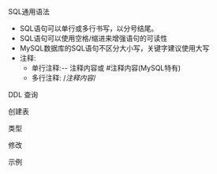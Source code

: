 SQL通用语法
- SQL语句可以单行或多行书写，以分号结尾。
- SQL语句可以使用空格/缩进来增强语句的可读性
- MySQL数据库的SQL语句不区分大小写，关键字建议使用大写
- 注释:
  - 单行注释:-- 注释内容或 #注释内容(MySQL特有)
  - 多行注释: /*注释内容*/

DDL
查询

[//]: # (![]&#40;index_files/1.jpg&#41;)
[//]: # ()
[//]: # (![]&#40;index_files/2.jpg&#41;)
[//]: # ()
[//]: # (![]&#40;index_files/3.jpg&#41;)


[//]: # (![]&#40;index_files/4.jpg&#41;)
创建表

[//]: # (![]&#40;index_files/5.jpg&#41;)

类型

[//]: # (![]&#40;index_files/6.jpg&#41;)

[//]: # (![]&#40;index_files/7.jpg&#41;)

[//]: # (![]&#40;index_files/8.jpg&#41;)

修改

[//]: # (![]&#40;index_files/9.jpg&#41;)

[//]: # (![]&#40;index_files/10.jpg&#41;)

示例

[//]: # (![]&#40;index_files/12.jpg&#41;)

[//]: # (![]&#40;index_files/11.jpg&#41;)

[//]: # ()
[//]: # (![]&#40;index_files/13.jpg&#41;)

[//]: # (![]&#40;index_files/14.jpg&#41;)

[//]: # (![]&#40;index_files/15.jpg&#41;)

[//]: # ()
[//]: # (![]&#40;index_files/16.jpg&#41;)